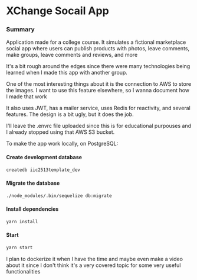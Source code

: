 # XChange Socail App


### Summary

Application made for a college course. It simulates a fictional marketplace social app where users can publish products with photos, leave comments, make groups, leave comments and reviews, and more

It's a bit rough around the edges since there were many technologies being learned when I made this app with another group.

One of the most interesting things about it is the connection to AWS to store the images. I want to use this feature elsewhere, so I wanna document how I made that work

It also uses JWT, has a mailer service, uses Redis for reactivity, and several features. The design is a bit ugly, but it does the job.

I'll leave the .envrc file uploaded since this is for educational purpouses and I already stopped using that AWS S3 bucket.

To make the app work locally, on PostgreSQL:

#### Create development database


```sh
createdb iic2513template_dev
```

#### Migrate the database

```sh
./node_modules/.bin/sequelize db:migrate
```


#### Install dependencies


```sh
yarn install
```
#### Start


```sh
yarn start
```


I plan to dockerize it when I have the time and maybe even make a video about it since I don't think it's a very covered topic for some very useful functionalities